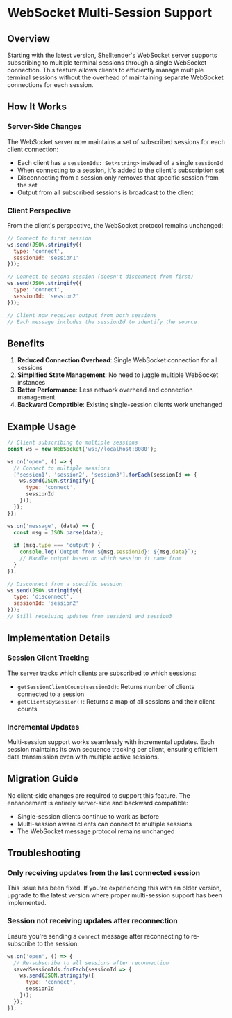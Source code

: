 # WebSocket Multi-Session Support

## Overview

Starting with the latest version, Shelltender's WebSocket server supports subscribing to multiple terminal sessions through a single WebSocket connection. This feature allows clients to efficiently manage multiple terminal sessions without the overhead of maintaining separate WebSocket connections for each session.

## How It Works

### Server-Side Changes

The WebSocket server now maintains a set of subscribed sessions for each client connection:

- Each client has a `sessionIds: Set<string>` instead of a single `sessionId`
- When connecting to a session, it's added to the client's subscription set
- Disconnecting from a session only removes that specific session from the set
- Output from all subscribed sessions is broadcast to the client

### Client Perspective

From the client's perspective, the WebSocket protocol remains unchanged:

```javascript
// Connect to first session
ws.send(JSON.stringify({
  type: 'connect',
  sessionId: 'session1'
}));

// Connect to second session (doesn't disconnect from first)
ws.send(JSON.stringify({
  type: 'connect', 
  sessionId: 'session2'
}));

// Client now receives output from both sessions
// Each message includes the sessionId to identify the source
```

## Benefits

1. **Reduced Connection Overhead**: Single WebSocket connection for all sessions
2. **Simplified State Management**: No need to juggle multiple WebSocket instances
3. **Better Performance**: Less network overhead and connection management
4. **Backward Compatible**: Existing single-session clients work unchanged

## Example Usage

```javascript
// Client subscribing to multiple sessions
const ws = new WebSocket('ws://localhost:8080');

ws.on('open', () => {
  // Connect to multiple sessions
  ['session1', 'session2', 'session3'].forEach(sessionId => {
    ws.send(JSON.stringify({
      type: 'connect',
      sessionId
    }));
  });
});

ws.on('message', (data) => {
  const msg = JSON.parse(data);
  
  if (msg.type === 'output') {
    console.log(`Output from ${msg.sessionId}: ${msg.data}`);
    // Handle output based on which session it came from
  }
});

// Disconnect from a specific session
ws.send(JSON.stringify({
  type: 'disconnect',
  sessionId: 'session2'
}));
// Still receiving updates from session1 and session3
```

## Implementation Details

### Session Client Tracking

The server tracks which clients are subscribed to which sessions:

- `getSessionClientCount(sessionId)`: Returns number of clients connected to a session
- `getClientsBySession()`: Returns a map of all sessions and their client counts

### Incremental Updates

Multi-session support works seamlessly with incremental updates. Each session maintains its own sequence tracking per client, ensuring efficient data transmission even with multiple active sessions.

## Migration Guide

No client-side changes are required to support this feature. The enhancement is entirely server-side and backward compatible:

- Single-session clients continue to work as before
- Multi-session aware clients can connect to multiple sessions
- The WebSocket message protocol remains unchanged

## Troubleshooting

### Only receiving updates from the last connected session

This issue has been fixed. If you're experiencing this with an older version, upgrade to the latest version where proper multi-session support has been implemented.

### Session not receiving updates after reconnection

Ensure you're sending a `connect` message after reconnecting to re-subscribe to the session:

```javascript
ws.on('open', () => {
  // Re-subscribe to all sessions after reconnection
  savedSessionIds.forEach(sessionId => {
    ws.send(JSON.stringify({
      type: 'connect',
      sessionId
    }));
  });
});
```